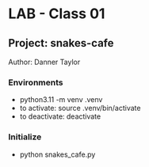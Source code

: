 # LAB - Class 01
## Project: snakes-cafe

Author: Danner Taylor

### Environments

- python3.11 -m venv .venv
- to activate: source .venv/bin/activate
- to deactivate: deactivate

### Initialize

- python snakes_cafe.py


